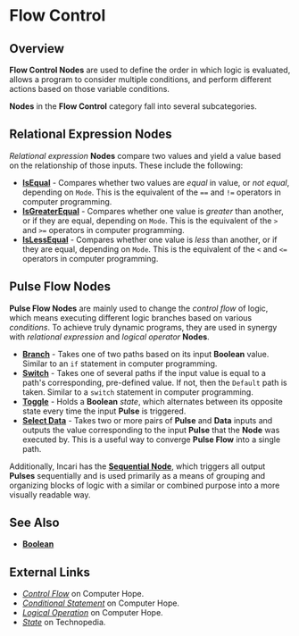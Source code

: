 # Flow Control

## Overview

**Flow Control Nodes** are used to define the order in which logic is evaluated, allows a program to consider multiple conditions, and perform different actions based on those variable conditions.

**Nodes** in the **Flow Control** category fall into several subcategories.

## Relational Expression Nodes

_Relational expression_ **Nodes** compare two values and yield a value based on the relationship of those inputs. These include the following:

* [**IsEqual**](is-equal.md) - Compares whether two values are _equal_ in value, or _not equal_, depending on `Mode`. This is the equivalent of the `==` and `!=` operators in computer programming.
* [**IsGreaterEqual**](is-greater-equal.md) - Compares whether one value is _greater_ than another, or if they are equal, depending on `Mode`. This is the equivalent of the `>` and `>=` operators in computer programming.
* [**IsLessEqual**](is-less-equal.md) - Compares whether one value is _less_ than another, or if they are equal, depending on `Mode`. This is the equivalent of the `<` and `<=` operators in computer programming.

## Pulse Flow Nodes

**Pulse Flow Nodes** are mainly used to change the _control flow_ of logic, which means executing different logic branches based on various _conditions_. To achieve truly dynamic programs, they are used in synergy with _relational expression_ and _logical operator_ **Nodes**.

* [**Branch**](branch.md) - Takes one of two paths based on its input **Boolean** value. Similar to an `if` statement in computer programming.
* [**Switch**](switch.md) - Takes one of several paths if the input value is equal to a path's corresponding, pre-defined value. If not, then the `Default` path is taken. Similar to a `switch` statement in computer programming.
* [**Toggle**](toggle.md) - Holds a **Boolean** _state_, which alternates between its opposite state every time the input **Pulse** is triggered.
* [**Select Data**](select-data.md) - Takes two or more pairs of **Pulse** and **Data** inputs and outputs the value corresponding to the input **Pulse** that the **Node** was executed by. This is a useful way to converge **Pulse Flow** into a single path.

Additionally, Incari has the [**Sequential Node**](sequential.md), which triggers all output **Pulses** sequentially and is used primarily as a means of grouping and organizing blocks of logic with a similar or combined purpose into a more visually readable way.

## See Also

* [**Boolean**](../math/boolean.md)

## External Links

* [_Control Flow_](https://www.computerhope.com/jargon/c/contflow.htm) on Computer Hope.
* [_Conditional Statement_](https://www.computerhope.com/jargon/c/contstat.htm) on Computer Hope.
* [_Logical Operation_](https://www.computerhope.com/jargon/l/logioper.htm) on Computer Hope.
* [_State_](https://www.techopedia.com/definition/696/state-computer-science) on Technopedia.


